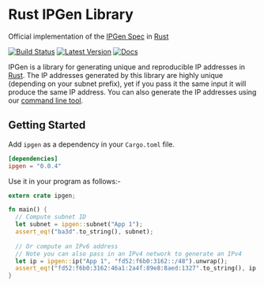 # Rust IPGen Library

Official implementation of the [IPGen Spec] in [Rust]

[![Build Status](https://travis-ci.org/ipgen/rust.svg?branch=master)](https://travis-ci.org/ipgen/rust) [![Latest Version](https://img.shields.io/crates/v/ipgen.svg)](https://crates.io/crates/ipgen) [![Docs](https://docs.rs/ipgen/badge.svg)](https://docs.rs/ipgen)

IPGen is a library for generating unique and reproducible IP addresses in [Rust]. The IP addresses generated by this library are highly unique (depending on your subnet prefix), yet if you pass it the same input it will produce the same IP address. You can also generate the IP addresses using our [command line tool].

[IPGen Spec]: https://github.com/ipgen/spec
[command line tool]: https://github.com/ipgen/cli
[Rust]: https://www.rust-lang.org

## Getting Started

Add `ipgen` as a dependency in your `Cargo.toml` file.
```toml
[dependencies]
ipgen = "0.0.4"
```

Use it in your program as follows:-
```rust
extern crate ipgen;

fn main() {
  // Compute subnet ID
  let subnet = ipgen::subnet("App 1"); 
  assert_eq!("ba3d".to_string(), subnet);
  
  // Or compute an IPv6 address
  // Note you can also pass in an IPv4 network to generate an IPv4
  let ip = ipgen::ip("App 1", "fd52:f6b0:3162::/48").unwrap();
  assert_eq!("fd52:f6b0:3162:46a1:2a4f:89e8:8aed:1327".to_string(), ip.to_string());
}
```
